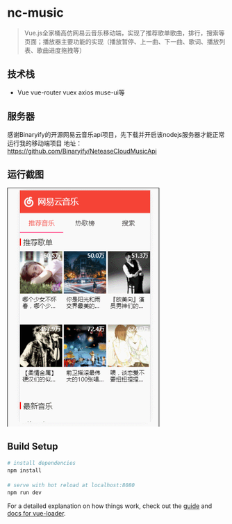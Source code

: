 # nc-music

>  Vue.js全家桶高仿网易云音乐移动端，实现了推荐歌单歌曲，排行，搜索等页面；播放器主要功能的实现（播放暂停、上一曲、下一曲、歌词、播放列表、歌曲进度拖拽等）

## 技术栈
- Vue vue-router vuex axios muse-ui等

## 服务器
感谢Binaryify的开源网易云音乐api项目，先下载并开启该nodejs服务器才能正常运行我的移动端项目
地址：https://github.com/Binaryify/NeteaseCloudMusicApi

## 运行截图
![image](https://github.com/fandaxia/NeteaseCloudMusic/blob/master/screenshot/GIF.gif)

## Build Setup

``` bash
# install dependencies
npm install

# serve with hot reload at localhost:8080
npm run dev

```

For a detailed explanation on how things work, check out the [guide](http://vuejs-templates.github.io/webpack/) and [docs for vue-loader](http://vuejs.github.io/vue-loader).
